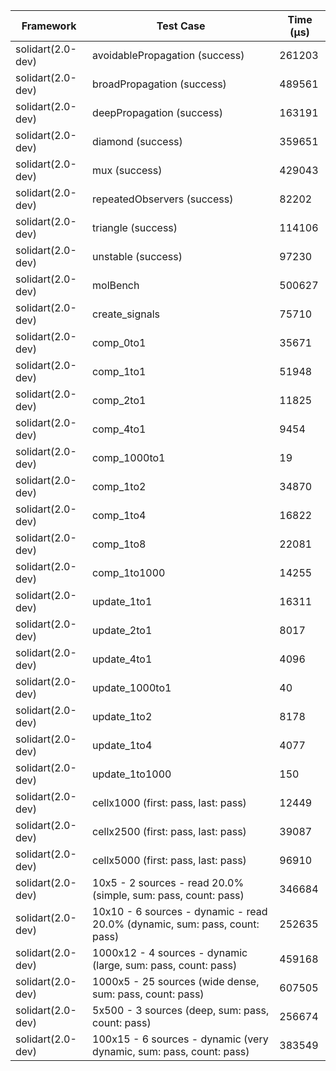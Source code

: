 | Framework | Test Case | Time (μs) |
| --- | --- | --- |
| solidart(2.0-dev) | avoidablePropagation (success) | 261203 |
| solidart(2.0-dev) | broadPropagation (success) | 489561 |
| solidart(2.0-dev) | deepPropagation (success) | 163191 |
| solidart(2.0-dev) | diamond (success) | 359651 |
| solidart(2.0-dev) | mux (success) | 429043 |
| solidart(2.0-dev) | repeatedObservers (success) | 82202 |
| solidart(2.0-dev) | triangle (success) | 114106 |
| solidart(2.0-dev) | unstable (success) | 97230 |
| solidart(2.0-dev) | molBench | 500627 |
| solidart(2.0-dev) | create_signals | 75710 |
| solidart(2.0-dev) | comp_0to1 | 35671 |
| solidart(2.0-dev) | comp_1to1 | 51948 |
| solidart(2.0-dev) | comp_2to1 | 11825 |
| solidart(2.0-dev) | comp_4to1 | 9454 |
| solidart(2.0-dev) | comp_1000to1 | 19 |
| solidart(2.0-dev) | comp_1to2 | 34870 |
| solidart(2.0-dev) | comp_1to4 | 16822 |
| solidart(2.0-dev) | comp_1to8 | 22081 |
| solidart(2.0-dev) | comp_1to1000 | 14255 |
| solidart(2.0-dev) | update_1to1 | 16311 |
| solidart(2.0-dev) | update_2to1 | 8017 |
| solidart(2.0-dev) | update_4to1 | 4096 |
| solidart(2.0-dev) | update_1000to1 | 40 |
| solidart(2.0-dev) | update_1to2 | 8178 |
| solidart(2.0-dev) | update_1to4 | 4077 |
| solidart(2.0-dev) | update_1to1000 | 150 |
| solidart(2.0-dev) | cellx1000 (first: pass, last: pass) | 12449 |
| solidart(2.0-dev) | cellx2500 (first: pass, last: pass) | 39087 |
| solidart(2.0-dev) | cellx5000 (first: pass, last: pass) | 96910 |
| solidart(2.0-dev) | 10x5 - 2 sources - read 20.0% (simple, sum: pass, count: pass) | 346684 |
| solidart(2.0-dev) | 10x10 - 6 sources - dynamic - read 20.0% (dynamic, sum: pass, count: pass) | 252635 |
| solidart(2.0-dev) | 1000x12 - 4 sources - dynamic (large, sum: pass, count: pass) | 459168 |
| solidart(2.0-dev) | 1000x5 - 25 sources (wide dense, sum: pass, count: pass) | 607505 |
| solidart(2.0-dev) | 5x500 - 3 sources (deep, sum: pass, count: pass) | 256674 |
| solidart(2.0-dev) | 100x15 - 6 sources - dynamic (very dynamic, sum: pass, count: pass) | 383549 |
